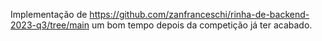 Implementação de https://github.com/zanfranceschi/rinha-de-backend-2023-q3/tree/main um bom tempo depois da competição já ter acabado.
